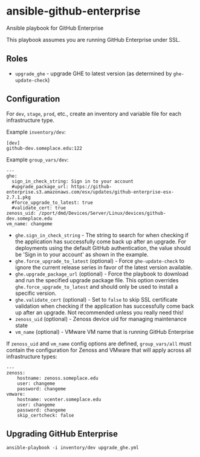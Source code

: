 # ansible-github-enterprise

Ansible playbook for GitHub Enterprise

This playbook assumes you are running GitHub Enterprise under SSL.

## Roles

* `upgrade_ghe` - upgrade GHE to latest version (as determined by `ghe-update-check`)

## Configuration

For `dev`, `stage`, `prod`, etc., create an inventory and variable file for each infrastructure type.

Example `inventory/dev`:

```
[dev]
github-dev.someplace.edu:122
```

Example `group_vars/dev`:

```
---
ghe:
  sign_in_check_string: Sign in to your account
  #upgrade_package_url: https://github-enterprise.s3.amazonaws.com/esx/updates/github-enterprise-esx-2.7.1.pkg
  #force_upgrade_to_latest: true
  #validate_cert: true
zenoss_uid: /zport/dmd/Devices/Server/Linux/devices/github-dev.someplace.edu
vm_name: changeme
```

* `ghe.sign_in_check_string` - The string to search for when checking if the application has successfully come back up after an upgrade. For deployments using the default GitHub authentication, the value should be 'Sign in to your account' as shown in the example.
* `ghe.force_upgrade_to_latest` (optional) - Force `ghe-update-check` to ignore the current release series in favor of the latest version available.
* `ghe.upgrade_package_url` (optional) - Force the playbook to download and run the specified upgrade package file. This option overrides `ghe.force_upgrade_to_latest` and should only be used to install a specific version.
* `ghe.validate_cert` (optional) - Set to `false` to skip SSL certificate validation when checking if the application has successfully come back up after an upgrade. Not recommended unless you really need this!
* `zenoss_uid` (optional) - Zenoss device uid for managing maintenance state
* `vm_name` (optional) - VMware VM name that is running GitHub Enterprise

If `zenoss_uid` and `vm_name` config options are defined, `group_vars/all` must contain the configuration for Zenoss and VMware that will apply across all infrastructure types:

```
---
zenoss:
    hostname: zenoss.someplace.edu
    user: changeme
    password: changeme
vmware:
    hostname: vcenter.someplace.edu
    user: changeme
    password: changeme
    skip_certcheck: false
```

## Upgrading GitHub Enterprise

```
ansible-playbook -i inventory/dev upgrade_ghe.yml
```
